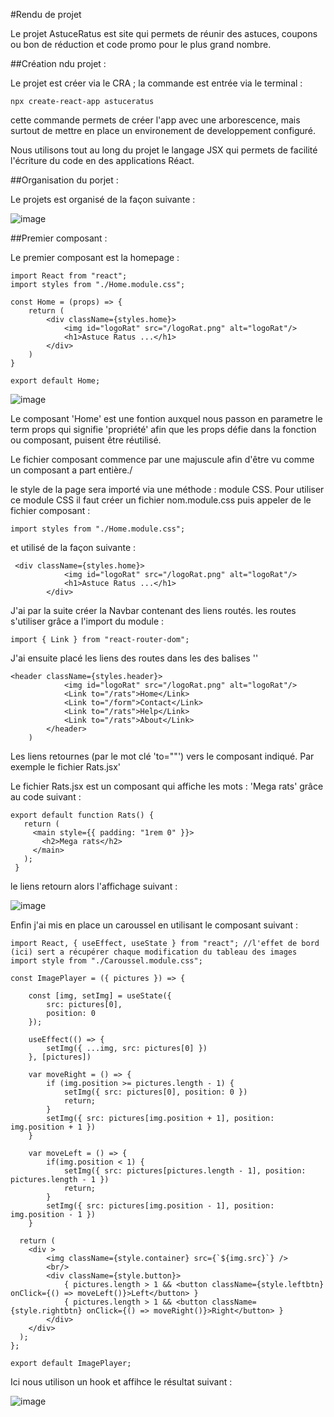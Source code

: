 #Rendu de projet

Le projet AstuceRatus est site qui permets de réunir des astuces, coupons ou bon de réduction et code promo pour le plus grand nombre.

##Création ndu projet : 

Le projet est créer via le CRA ; la commande est entrée via le terminal : 
```
npx create-react-app astuceratus
```
cette commande permets de créer l'app avec une arborescence, mais surtout de mettre en place un environement de developpement configuré.

Nous utilisons tout au long du projet le langage JSX qui permets de facilité l'écriture du code en des applications Réact.


##Organisation du porjet :

Le projets est organisé de la façon suivante : 

![image](https://user-images.githubusercontent.com/63167717/158079999-dbbe175a-e215-4f51-8de5-f4b2583c930a.png)

##Premier composant :

Le premier composant est la homepage :

```
import React from "react";
import styles from "./Home.module.css";

const Home = (props) => {
    return (
        <div className={styles.home}>
            <img id="logoRat" src="/logoRat.png" alt="logoRat"/> 
            <h1>Astuce Ratus ...</h1> 
        </div>
    )
}

export default Home;
```

![image](https://user-images.githubusercontent.com/63167717/158080179-16db498d-1450-4edd-a630-a0fb3fb47d98.png)

Le composant 'Home' est une fontion auxquel nous passon en parametre le term props qui signifie 'propriété' afin que les props défie dans la fonction ou composant, puisent être réutilisé.

Le fichier composant commence par une majuscule afin d'être vu comme un composant a part entière./

le style de la page sera importé via une méthode : module CSS. Pour utiliser ce module CSS il faut créer un fichier nom.module.css puis appeler de le fichier composant :

```
import styles from "./Home.module.css";
```

et utilisé de la façon suivante : 

```
 <div className={styles.home}>
            <img id="logoRat" src="/logoRat.png" alt="logoRat"/> 
            <h1>Astuce Ratus ...</h1> 
        </div>
```

J'ai par la suite créer la Navbar contenant des liens routés. les routes s'utiliser grâce a l'import du module : 

```
import { Link } from "react-router-dom";
```

J'ai ensuite placé les liens des routes dans les des balises '<link>'

```
<header className={styles.header}>
            <img id="logoRat" src="/logoRat.png" alt="logoRat"/> 
            <Link to="/rats">Home</Link>
            <Link to="/form">Contact</Link>
            <Link to="/rats">Help</Link>
            <Link to="/rats">About</Link>
        </header>
    )
```
 Les liens retournes (par le mot clé 'to=""') vers le composant indiqué. Par exemple le fichier Rats.jsx'
 
 Le fichier Rats.jsx est un composant qui affiche les mots : 'Mega rats' grâce au code suivant : 
 
 ```
 export default function Rats() {
    return (
      <main style={{ padding: "1rem 0" }}>
        <h2>Mega rats</h2>
      </main>
    );
  }
 ```
 
 le liens retourn alors l'affichage suivant : 
 
 ![image](https://user-images.githubusercontent.com/63167717/158081022-50403376-8ee3-46e6-8573-27b8e84523b6.png)

Enfin j'ai mis en place un caroussel en utilisant le composant suivant :

```
import React, { useEffect, useState } from "react"; //l'effet de bord (ici) sert a récupérer chaque modification du tableau des images
import style from "./Caroussel.module.css";

const ImagePlayer = ({ pictures }) => {

    const [img, setImg] = useState({
        src: pictures[0],
        position: 0
    });

    useEffect(() => {
        setImg({ ...img, src: pictures[0] })
    }, [pictures])

    var moveRight = () => {
        if (img.position >= pictures.length - 1) {
            setImg({ src: pictures[0], position: 0 })
            return;
        }
        setImg({ src: pictures[img.position + 1], position: img.position + 1 })
    }

    var moveLeft = () => {
        if(img.position < 1) {
            setImg({ src: pictures[pictures.length - 1], position: pictures.length - 1 })
            return;
        }
        setImg({ src: pictures[img.position - 1], position: img.position - 1 })
    }
    
  return (
    <div >
        <img className={style.container} src={`${img.src}`} />
        <br/>
        <div className={style.button}>
            { pictures.length > 1 && <button className={style.leftbtn} onClick={() => moveLeft()}>Left</button> }
            { pictures.length > 1 && <button className={style.rightbtn} onClick={() => moveRight()}>Right</button> }
        </div>
    </div>
  );
};

export default ImagePlayer;
```
Ici nous utilison un hook 
et affihce le résultat suivant : 

![image](https://user-images.githubusercontent.com/63167717/158081170-8f9fcc76-2f6b-4da6-9bb9-e1be9a2a80f0.png)
